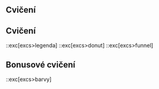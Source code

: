 ## Cvičení

## Cvičení
::exc[excs>legenda]
::exc[excs>donut]
::exc[excs>funnel]

## Bonusové cvičení
::exc[excs>barvy]

